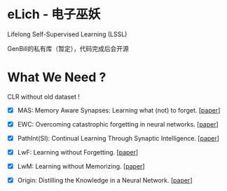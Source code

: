 # eLich - 电子巫妖
Lifelong Self-Supervised Learning (LSSL)
  
GenBill的私有库（暂定），代码完成后会开源

# What We Need ?
CLR without old dataset !
- [x] MAS: Memory Aware Synapses: Learning what (not) to forget. [[paper](https://arxiv.org/abs/1711.09601)]
- [x] EWC: Overcoming catastrophic forgetting in neural networks. [[paper](https://arxiv.org/abs/1612.00796)]
- [x] PathInt(SI): Continual Learning Through Synaptic Intelligence. [[paper](https://arxiv.org/abs/1703.04200)]

- [x] LwF: Learning without Forgetting. [[paper](https://arxiv.org/abs/1606.09282)]
- [x] LwM: Learning without Memorizing. [[paper](https://arxiv.org/abs/1811.08051)]

- [x] Origin: Distilling the Knowledge in a Neural Network. [[paper](https://arxiv.org/abs/1503.02531)]
